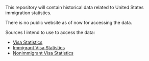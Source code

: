 This repository will contain historical data related to United States immigration statistics.

There is no public website as of now for accessing the data.

Sources I intend to use to access the data:

* [Visa Statistics](https://travel.state.gov/content/visas/en/law-and-policy/statistics.html)
* [Immigrant Visa Statistics](https://travel.state.gov/content/visas/en/law-and-policy/statistics/immigrant-visas.html)
* [Nonimmigrant Visa Statistics](https://travel.state.gov/content/visas/en/law-and-policy/statistics/non-immigrant-visas.html)

